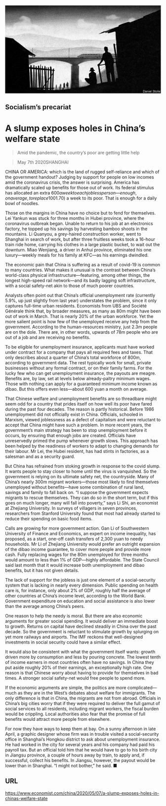 ![](./images/20200509_CND001_0.jpg)

## Socialism’s precariat

# A slump exposes holes in China’s welfare state

> Amid the pandemic, the country’s poor are getting little help

> May 7th 2020SHANGHAI

CHINA OR AMERICA: which is the land of rugged self-reliance and which of the government handout? Judging by support for people on low incomes amid the coronavirus crisis, the answer is surprising. America has dramatically scaled up benefits for those out of work. Its federal stimulus has allocated an extra $600 a week to each jobless person—enough, on average, to replace 100% of lost income. The Chinese government, meanwhile, has given an extra 12 yuan ($1.70) a week to its poor. That is enough for a daily bowl of noodles.

Those on the margins in China have no choice but to fend for themselves. Lei Yankun was stuck for three months in Hubei province, where the coronavirus outbreak began. Unable to return to his job at an electronics factory, he topped up his savings by harvesting bamboo shoots in the mountains. Li Quanyou, a grey-haired construction worker, went to Shanghai in search of work, but after three fruitless weeks took a 16-hour train ride home, carrying his clothes in a large plastic bucket, to wait out the downturn. Miao Wenjiang, a driver in Anhui province, eliminated his one luxury—weekly meals for his family at KFC—as his earnings dwindled.

The economic pain that China is suffering as a result of covid-19 is common to many countries. What makes it unusual is the contrast between China’s world-class physical infrastructure—featuring, among other things, the longest high-speed rail network—and its badly lagging soft infrastructure, with a social safety-net akin to those of much poorer countries.

Analysts often point out that China’s official unemployment rate (currently 5.9%, up just slightly from last year) understates the problem, since it only captures full-time urban residents. Economists from UBS and Société Générale think that, by broader measures, as many as 80m might have been out of work in March. That is nearly 20% of the urban workforce. Yet the more salient point is how few of the unemployed receive any help from the government. According to the human-resources ministry, just 2.3m people are on the dole. There are, in other words, upwards of 78m people who are out of a job and are receiving no benefits.

To be eligible for unemployment insurance, applicants must have worked under contract for a company that pays all required fees and taxes. That only describes about a quarter of China’s total workforce of 800m, according to government data. The rest typically work for small, private businesses without any formal contract, or on their family farms. For the lucky few who can get unemployment insurance, the payouts are meagre. Benefits are, by law, set at levels below already-paltry minimum wages. Those with nothing can apply for a guaranteed minimum income known as dibao. But this offers even less—about 600 yuan a month on average.

That Chinese welfare and unemployment benefits are so threadbare might seem odd for a country that prides itself on how well its poor have fared during the past four decades. The reason is partly historical. Before 1986 unemployment did not officially exist in China. Officials, schooled in Marxism, viewed joblessness as a defect of capitalism and were reluctant to accept that China might have such a problem. In more recent years, the government’s main strategy has been to stop unemployment before it occurs, by ensuring that enough jobs are created. Officials have unreservedly primed the pump whenever growth slows. This approach has been helped by the readiness of workers to adapt to changing demands for their labour. Mr Lei, the Hubei resident, has had stints in factories, as a salesman and as a security guard.

But China has refrained from stoking growth in response to the covid slump. It wants people to stay closer to home until the virus is vanquished. So the government is relying on its ultimate safety net, the countryside. Many of China’s nearly 300m migrant workers—those most likely to find themselves unemployed without benefits—have some combination of rural land, savings and family to fall back on. “I suppose the government expects migrants to rescue themselves. They can do so in the short term, but if this goes on much longer, many will fall into poverty,” says Li Shi, an economist at Zhejiang University. In surveys of villagers in seven provinces, researchers from Stanford University found that most had already started to reduce their spending on basic food items.

Calls are growing for more government action. Gan Li of Southwestern University of Finance and Economics, an expert on income inequality, has proposed, as a start, one-off cash transfers of 2,300 yuan to needy households. Mr Li of Zhejiang University would prefer an outright expansion of the dibao income guarantee, to cover more people and provide more cash. Fully replacing wages for the 80m unemployed for three months would amount to less than 1% of GDP—highly affordable. The State Council said last month that it would increase both unemployment and dibao benefits, but it has not given details.

The lack of support for the jobless is just one element of a social-security system that is lacking in nearly every dimension. Public spending on health care is, for instance, only about 2% of GDP, roughly half the average of other countries at China’s income level, according to the World Bank. Government expenditure on education and social assistance is also lower than the average among China’s peers.

One reason to help the needy is moral. But there are also economic arguments for greater social spending. It would deliver an immediate boost to growth. Returns on capital have declined steadily in China over the past decade. So the government is reluctant to stimulate growth by splurging on yet more railways and airports. The IMF reckons that well-designed investments in social security could have a similar effect.

It would also be consistent with what the government itself wants: growth driven more by consumption and less by pouring concrete. The lowest tenth of income earners in most countries often have no savings. In China they put aside roughly 20% of their earnings, an exceptionally high rate. One reason is that Chinese worry about having to provide for themselves in bad times. A stronger social safety-net would free people to spend more.

If the economic arguments are simple, the politics are more complicated—much as they are in the West’s debates about welfare for immigrants. The only difference is that in China, the migrants are not from abroad. Officials in China’s big cities worry that if they were required to deliver the full gamut of social services to all residents, including migrant workers, the fiscal burden would be crippling. Local authorities also fear that the promise of full benefits would attract more people from elsewhere.

For now they have ways to keep them at bay. On a sunny afternoon in late April, a graphic designer whose firm was in trouble visited a social-security office in Shanghai’s Hongkou district to ask about unemployment insurance. He had worked in the city for several years and his company had paid his payroll tax. But an official told him that he would have to go to his birth city in Jiangsu province, a couple of hours away by train, to apply and, if successful, collect his benefits. In Jiangsu, however, the payout would be lower than in Shanghai. “I might not bother,” he said. ■

## URL

https://www.economist.com/china/2020/05/07/a-slump-exposes-holes-in-chinas-welfare-state
